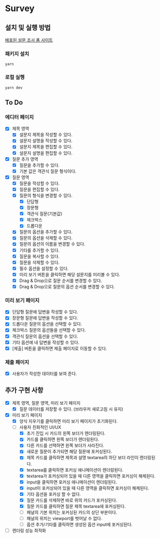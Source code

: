 # Survey

## 설치 및 실행 방법

[배포된 설문 조사 폼 사이트](https://classum-survey.netlify.app/)

### 패키지 설치

```shell
yarn
```

### 로컬 실행

```shell
yarn dev
```

## To Do

### 에디터 페이지

- [x] 제목 영역
  - [x] 설문지 제목을 작성할 수 있다.
  - [x] 설문지 설명을 작성할 수 있다.
  - [x] 설문지 제목을 편집할 수 있다.
  - [x] 설문지 설명을 편집할 수 있다.
- [x] 질문 추가 영역
  - [x] 질문을 추가할 수 있다.
  - [x] 기본 값은 객관식 질문 형식이다.
- [x] 질문 영역
  - [x] 질문을 작성할 수 있다.
  - [x] 질문을 편집할 수 있다.
  - [x] 질문의 형식을 변경할 수 있다.
    - [x] 단답형
    - [x] 장문형
    - [x] 객관식 질문(기본값)
    - [x] 체크박스
    - [x] 드롭다운
  - [x] 질문의 옵션을 추가할 수 있다.
  - [x] 질문의 옵션을 삭제할 수 있다.
  - [x] 질문의 옵션의 이름을 변경할 수 있다.
  - [x] 기타를 추가할 수 있다.
  - [x] 질문을 복사할 수 있다.
  - [x] 질문을 삭제할 수 있다.
  - [x] 필수 옵션을 설정할 수 있다.
  - [x] 미리 보기 버튼을 클릭하면 해당 설문지를 미리볼 수 있다.
  - [x] Drag & Drop으로 질문 순서를 변경할 수 있다.
  - [x] Drag & Drop으로 질문의 옵션 순서를 변경할 수 있다.

### 미리 보기 페이지

- [x] 단답형 질문에 답변을 작성할 수 있다.
- [x] 장문형 질문에 답변을 작성할 수 있다.
- [x] 드롭다운 질문의 옵션을 선택할 수 있다.
- [x] 체크박스 질문의 옵션들을 선택할 수 있다.
- [x] 객관식 질문의 옵션을 선택할 수 있다.
- [x] 기타 옵션에 내 답변을 작성할 수 있다.
- [x] [제출] 버튼을 클릭하면 제출 페이지로 이동할 수 있다.

### 제출 페이지

- [x] 사용자가 작성한 데이터를 보여 준다.

## 추가 구현 사항

- [x] 제목 영역, 질문 영역, 미리 보기 페이지
  - [x] 질문 데이터를 저장할 수 있다. (브라우저 새로고침 시 유지)
- [x] 미리 보기 페이지
  - [x] 양식 지우기를 클릭하면 미리 보기 페이지가 초기화된다.
  - [ ] 사용자 친화적인 UI/UX
    - [x] 초기 진입 시 카드의 왼쪽 보더가 렌더링된다.
    - [x] 카드를 클릭하면 왼쪽 보더가 렌더링된다.
    - [x] 다른 카드를 선택하면 왼쪽 보더가 사라진다.
    - [x] 새로운 질문이 추가되면 해당 질문에 포커싱된다.
    - [x] 제목 카드를 클릭하면 제목과 설명 textarea의 하단 보더 라인이 렌더링된다.
    - [x] textarea를 클릭하면 포커싱 애니메이션이 렌더링된다.
    - [x] textarea가 포커싱되어 있을 때 다른 영역을 클릭하면 포커싱이 해제된다.
    - [x] input을 클릭하면 포커싱 애니메이션이 렌더링된다.
    - [x] input이 포커싱되어 있을 때 다른 영역을 클릭하면 포커싱이 해제된다.
    - [x] 기타 옵션을 포커싱 할 수 없다.
    - [x] 질문 카드를 삭제하면 바로 위의 카드가 포커싱된다.
    - [x] 질문 카드를 클릭하면 질문 제목 textarea에 포커싱된다.
    - [ ] 패널의 기본 위치는 포커싱된 카드의 상단 부분이다.
    - [ ] 패널의 위치는 viewport를 벗어날 수 없다.
    - [ ] 옵션 추가/기타를 클릭하면 생성된 옵션 input에 포커싱된다.
- [ ] 렌더링 성능 최적화

